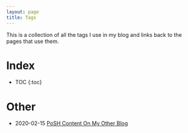 ```yaml
---
layout: page
title: Tags
---
```

This is a collection of all the tags I use in my blog and links back to the pages that use them.

# Index

* TOC
{:toc}

<a name='Other'></a>
# Other

* 2020-02-15 [PoSH Content On My Other Blog](/2020-02-15-PoSH-Content-WagtheReal/?utm_source=blog&utm_medium=blog&utm_content=tags)
